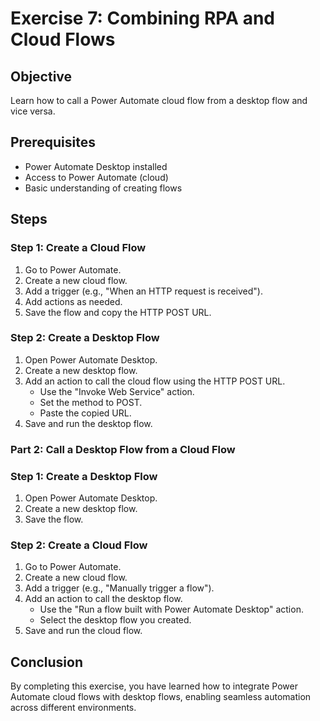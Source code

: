 # Exercise 7: Combining RPA and Cloud Flows

## Objective

Learn how to call a Power Automate cloud flow from a desktop flow and vice versa.

## Prerequisites

- Power Automate Desktop installed
- Access to Power Automate (cloud)
- Basic understanding of creating flows

## Steps

### Step 1: Create a Cloud Flow

1. Go to Power Automate.
2. Create a new cloud flow.
3. Add a trigger (e.g., "When an HTTP request is received").
4. Add actions as needed.
5. Save the flow and copy the HTTP POST URL.

### Step 2: Create a Desktop Flow

1. Open Power Automate Desktop.
2. Create a new desktop flow.
3. Add an action to call the cloud flow using the HTTP POST URL.
   - Use the "Invoke Web Service" action.
   - Set the method to POST.
   - Paste the copied URL.
4. Save and run the desktop flow.

### Part 2: Call a Desktop Flow from a Cloud Flow

### Step 1: Create a Desktop Flow

1. Open Power Automate Desktop.
2. Create a new desktop flow.
3. Save the flow.

### Step 2: Create a Cloud Flow

1. Go to Power Automate.
2. Create a new cloud flow.
3. Add a trigger (e.g., "Manually trigger a flow").
4. Add an action to call the desktop flow.
    - Use the "Run a flow built with Power Automate Desktop" action.
    - Select the desktop flow you created.
5. Save and run the cloud flow.

## Conclusion

By completing this exercise, you have learned how to integrate Power Automate cloud flows with desktop flows, enabling seamless automation across different environments.
